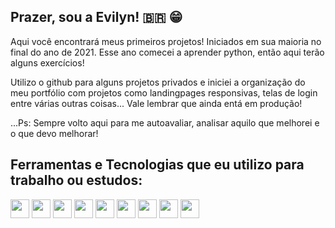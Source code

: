 ## Prazer, sou a Evilyn! 🇧🇷 😁

Aqui você encontrará meus primeiros projetos! Iniciados em sua maioria no final do ano de 2021.
Esse ano comecei a aprender python, então aqui terão alguns exercícios!

<p>Utilizo o github para alguns projetos privados e iniciei a organização do meu portfólio com projetos como landingpages responsivas, telas de login entre várias outras coisas... Vale lembrar que ainda entá em produção! </p>
<p>...Ps: Sempre volto aqui para me autoavaliar, analisar aquilo que melhorei e o que devo melhorar!</p>



## Ferramentas e Tecnologias que eu utilizo para trabalho ou estudos:
<div width="100%" display="flex" gap="10px">
<img height="30px" width="30px" src="https://cdn.jsdelivr.net/gh/devicons/devicon/icons/nodejs/nodejs-original.svg" />  
<img height="30px" width="30px" src="https://cdn.jsdelivr.net/gh/devicons/devicon/icons/react/react-original.svg" />
<img height="30px" width="30px" src="https://cdn.jsdelivr.net/gh/devicons/devicon/icons/javascript/javascript-original.svg" />
<img height="30px" width="30px" src="https://cdn.jsdelivr.net/gh/devicons/devicon/icons/typescript/typescript-original.svg" />
<img height="30px" width="30px" src="https://cdn.jsdelivr.net/gh/devicons/devicon/icons/linux/linux-original.svg" />
<img height="30px" width="30px" src="https://cdn.jsdelivr.net/gh/devicons/devicon/icons/python/python-original.svg" />
<img height="30px" width="30px"src="https://cdn.jsdelivr.net/gh/devicons/devicon/icons/markdown/markdown-original.svg" />
<img height="30px" width="30px" src="https://cdn.jsdelivr.net/gh/devicons/devicon/icons/bootstrap/bootstrap-original.svg" />
<img height="30px" width="30px" src="https://cdn.jsdelivr.net/gh/devicons/devicon/icons/sass/sass-original.svg" />
          
                    
          
          
          
          
</div>
